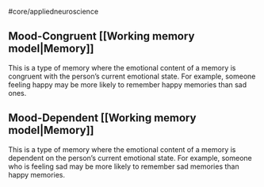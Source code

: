 #core/appliedneuroscience 

## Mood-Congruent [[Working memory model|Memory]]

This is a type of memory where the emotional content of a memory is congruent with the person’s current emotional state. For example, someone feeling happy may be more likely to remember happy memories than sad ones.

## Mood-Dependent [[Working memory model|Memory]]

This is a type of memory where the emotional content of a memory is dependent on the person’s current emotional state. For example, someone who is feeling sad may be more likely to remember sad memories than happy memories.
